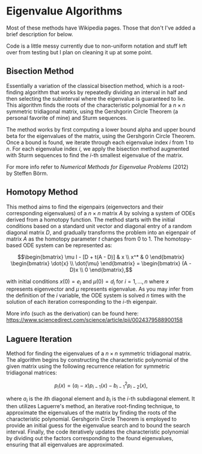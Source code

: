 # Eigenvalue Algorithms
Most of these methods have Wikipedia pages. Those that don't I've added a brief description for below.

Code is a little messy currently due to non-uniform notation and stuff left over from testing but I plan on cleaning it up at some point.

## Bisection Method
Essentially a variation of the classical bisection method, which is a root-finding algorithm that works by repeatedly dividing an interval in half and then selecting the subinterval where the eigenvalue is guaranteed to lie. This algorithm finds the roots of the characteristic polynomial for a $n \times n$ symmetric tridiagonal matrix, using the Gershgorin Circle Theorem (a personal favorite of mine) and Sturm sequences.

The method works by first computing a lower bound alpha and upper bound beta for the eigenvalues of the matrix, using the Gershgorin Circle Theorem. Once a bound is found, we iterate through each eigenvalue index $i$ from $1$ to $n$. For each eigenvalue index $i$, we apply the bisection method augmented with Sturm sequences to find the $i$\-th smallest eigenvalue of the matrix.

For more info refer to _Numerical Methods for Eigenvalue Problems_ (2012) by Steffen Börm.


## Homotopy Method

This method aims to find the eigenpairs (eigenvectors and their corresponding eigenvalues) of a $n \times n$ matrix $A$ by solving a system of ODEs derived from a homotopy function. The method starts with the initial conditions based on a standard unit vector and diagonal entry of a random diagonal matrix $D$, and gradually transforms the problem into an eigenpair of matrix $A$ as the homotopy parameter $t$ changes from $0$ to $1$. The homotopy-based ODE system can be represented as:

```math
\begin{bmatrix}
    \mu I - [D + t(A - D)] & x \\
    x^* & 0
\end{bmatrix}
\begin{bmatrix}
    \dot{x} \\
    \dot{\mu}
\end{bmatrix}
=
\begin{bmatrix}
    (A - D)x \\
    0
\end{bmatrix},
```

with initial conditions $x(0) = e_i$ and $\mu(0) = d_i$ for $i=1,\ldots,n$ where $x$ represents eigenvector and $\mu$ represents eigenvalue. As you may infer from the definition of the $i$ variable, the ODE system is solved $n$ times with the solution of each iteration corresponding to the $i$\-th eigenpair.

More info (such as the derivation) can be found here: https://www.sciencedirect.com/science/article/pii/0024379588900158


## Laguere Iteration

Method for finding the eigenvalues of a $n \times n$ symmetric tridiagonal matrix. The algorithm begins by constructing the characteristic polynomial of the given matrix using the following recurrence relation for symmetric tridiagonal matrices:

```math
p_i(x) = (a_i - x)p_{i-1}(x) - b_{i-1}^2 p_{i-2}(x),
```

where $a_i$ is the $i\text{th}$ diagonal element and $b_i$ is the $i$\-th subdiagonal element. It then utilizes Laguerre's method, an iterative root-finding technique, to approximate the eigenvalues of the matrix by finding the roots of the characteristic polynomial. Gershgorin Circle Theorem is employed to provide an initial guess for the eigenvalue search and to bound the search interval. Finally, the code iteratively updates the characteristic polynomial by dividing out the factors corresponding to the found eigenvalues, ensuring that all eigenvalues are approximated.

